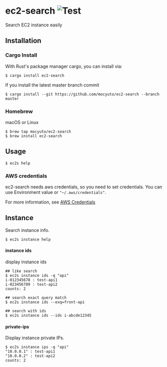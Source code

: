# ec2-search ![Test](https://github.com/mocyuto/ec2-search/workflows/Test/badge.svg?branch=master)

Search EC2 instance easily

## Installation

### Cargo Install

With Rust's package manager cargo, you can install via:
```shell script
$ cargo install ec2-search
```
If you install the latest master branch commit
```shell script
$ cargo install --git https://github.com/mocyuto/ec2-search --branch master
```

### Homebrew
macOS or Linux

```shell script
$ brew tap mocyuto/ec2-search
$ brew install ec2-search
```

## Usage

```shell script
$ ec2s help
```

### AWS credentials

ec2-search needs aws credentials, so you need to set credentials.
You can use Environment value or `"~/.aws/credentials"`.

For more information, see [AWS Credentials](https://github.com/rusoto/rusoto/blob/master/AWS-CREDENTIALS.md)

## Instance

Search instance info.
```shell script
$ ec2s instance help
```

#### instance ids
display instance ids

```shell script
## like search
$ ec2s instance ids -q "api"
i-012345678 : test-api1
i-023456789 : test-api2
counts: 2

## search exact query match
$ ec2s instance ids --exq=front-api

## search with ids
$ ec2s instance ids --ids i-abcde12345
```

#### private-ips

Display instance private IPs.

```shell script
$ ec2s instance ips -q "api"
"10.0.0.1" : test-api1
"10.0.0.2" : test-api2
counts: 2
```
